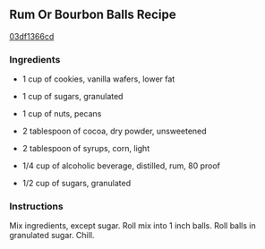 ## Rum Or Bourbon Balls Recipe

[03df1366cd](http://cookeatshare.com/recipes/rum-or-bourbon-balls-13642)

### Ingredients

 - 1 cup of cookies, vanilla wafers, lower fat

 - 1 cup of sugars, granulated

 - 1 cup of nuts, pecans

 - 2 tablespoon of cocoa, dry powder, unsweetened

 - 2 tablespoon of syrups, corn, light

 - 1/4 cup of alcoholic beverage, distilled, rum, 80 proof

 - 1/2 cup of sugars, granulated

### Instructions

Mix ingredients, except sugar. Roll mix into 1 inch balls. Roll balls in granulated sugar. Chill.
